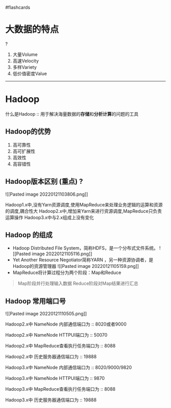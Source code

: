 #flashcards

# 大数据的特点
?
1. 大量Volume
2. 高速Velocity
3. 多样Variety
4. 低价值密度Value
---
# Hadoop
<!--SR:!2022-01-23,1,230-->

什么是Hadoop :: 用于解决海量数据的**存储**和**分析计算**的问题的工具
<!--SR:!2022-01-24,2,244-->

## Hadoop的优势
1. 高可靠性
2. 高可扩展性
3. 高效性
4. 高容错性

## Hadoop版本区别 (重点) ?
 ![[Pasted image 20220121103806.png]]

 Hadoop1.x中,没有Yarn资源调度,使用MapReduce来处理业务逻辑的运算和资源的调度,耦合性大
 Hadoop2.x中,增加来Yarn来进行资源调度,MapReduce只负责运算操作
 Hadoop3.x中与2.x组成上没有变化


 ## Hadoop 的组成
 

- Hadoop Distributed File System，简称HDFS，是一个分布式文件系统。
![[Pasted image 20220121105116.png]]
- Yet Another Resource Negotiator简称YARN ，另一种资源协调者，是Hadoop的资源管理器
![[Pasted image 20220121105159.png]]
- MapReduce将计算过程分为两个阶段：Map和Reduce
> Map阶段并行处理输入数据
> Reduce阶段对Map结果进行汇总


## Hadoop 常用端口号
![[Pasted image 20220121110505.png]]

Hadoop2.x中 NameNode 内部通信端口为 :: 8020或者9000
<!--SR:!2022-01-23,1,230-->
Hadoop2.x中 NameNode HTTPUI端口为 :: 50070
<!--SR:!2022-01-23,1,230-->
Hadoop2.x中 MapReduce查看执行任务端口为 :: 8088
<!--SR:!2022-01-23,1,224-->
Hadoop2.x中 历史服务器通信端口为 :: 19888
<!--SR:!2022-01-23,1,224-->

Hadoop3.x中 NameNode 内部通信端口为 :: 8020/9000/9820
<!--SR:!2022-01-23,1,224-->
Hadoop3.x中 NameNode HTTPUI端口为 :: 9870
<!--SR:!2022-01-23,1,224-->
Hadoop3.x中 MapReduce查看执行任务端口为 :: 8088
<!--SR:!2022-01-23,1,224-->
Hadoop3.x中 历史服务器通信端口为 :: 19888
<!--SR:!2022-01-25,3,258-->